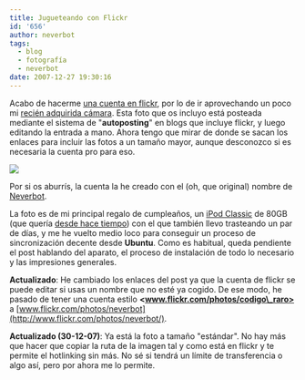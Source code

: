 ```yaml
---
title: Jugueteando con Flickr
id: '656'
author: neverbot
tags:
  - blog
  - fotografía
  - neverbot
date: 2007-12-27 19:30:16
---
```


Acabo de hacerme [una cuenta en flickr](http://www.flickr.com/photos/neverbot/), por lo de ir aprovechando un poco mi [recién adquirida cámara](/nueva-camara-de-fotos/). Esta foto que os incluyo está posteada mediante el sistema de "**autoposting**" en blogs que incluye flickr, y luego editando la entrada a mano. Ahora tengo que mirar de donde se sacan los enlaces para incluir las fotos a un tamaño mayor, aunque desconozco si es necesaria la cuenta pro para eso.

[![](http://farm3.static.flickr.com/2320/2141835312_e09291bd46.jpg)](http://www.flickr.com/photos/neverbot/2141835312/ "iPod Classic 80GB")

Por si os aburrís, la cuenta la he creado con el (oh, que original) nombre de [Neverbot](http://www.flickr.com/photos/neverbot/).

La foto es de mi principal regalo de cumpleaños, un [iPod Classic](http://www.apple.com/ipodclassic/) de 80GB (que quería [desde hace tiempo](/peticion-de-consejo/)) con el que también llevo trasteando un par de días, y me he vuelto medio loco para conseguir un proceso de sincronización decente desde **Ubuntu**. Como es habitual, queda pendiente el post hablando del aparato, el proceso de instalación de todo lo necesario y las impresiones generales.

**Actualizado**: He cambiado los enlaces del post ya que la cuenta de flickr se puede editar si usas un nombre que no esté ya cogido. De ese modo, he pasado de tener una cuenta estilo **<www.flickr.com/photos/codigo\_raro>** a [www.flickr.com/photos/neverbot](http://www.flickr.com/photos/neverbot/).

**Actualizado (30-12-07)**: Ya está la foto a tamaño "estándar". No hay más que hacer que copiar la ruta de la imagen tal y como está en flickr y te permite el hotlinking sin más. No sé si tendrá un límite de transferencia o algo así, pero por ahora me lo permite.
